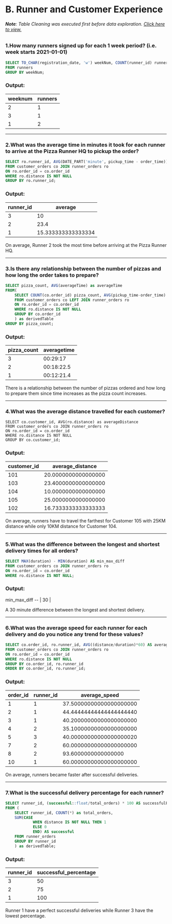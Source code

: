 # B. Runner and Customer Experience

###### **Note**: Table Cleaning was executed first before data exploration. [Click here to view.](https://github.com/Batchaaaaan/SQL_challenge/blob/main/Case%232_Pizza_Runner/scripts/Case2_cleaning.sql)


### 1.How many runners signed up for each 1 week period? (i.e. week starts 2021-01-01)
```sql
SELECT TO_CHAR(registration_date, 'w') weekNum, COUNT(runner_id) runners
FROM runners
GROUP BY weekNum;
```
### Output:
 weeknum | runners
-- | --
 2       |       1
 3       |       1
 1       |       2


<hr>

### 2.What was the average time in minutes it took for each runner to arrive at the Pizza Runner HQ to pickup the order?
```sql
SELECT ro.runner_id, AVG(DATE_PART('minute', pickup_time - order_time)) AS average 
FROM customer_orders co JOIN runner_orders ro
ON ro.order_id = co.order_id
WHERE ro.distance IS NOT NULL
GROUP BY ro.runner_id;
```
### Output:
 runner_id |      average
-- | --
3 |                 10
2 |               23.4
1 | 15.333333333333334

On average, Runner 2 took the most time before arriving at the Pizza Runner HQ.
<hr>

### 3.Is there any relationship between the number of pizzas and how long the order takes to prepare?
```sql
SELECT pizza_count, AVG(averageTime) as averageTime
FROM(
	SELECT COUNT(co.order_id) pizza_count, AVG(pickup_time-order_time) AS averageTime
	FROM customer_orders co LEFT JOIN runner_orders ro
	ON ro.order_id = co.order_id
	WHERE ro.distance IS NOT NULL
	GROUP BY co.order_id
	) as derivedTable
GROUP BY pizza_count;
```
### Output:
 pizza_count | averagetime
-- | --  
3 | 00:29:17
2 | 00:18:22.5
1 | 00:12:21.4

There is a relationship between the number of pizzas ordered and how long to prepare them since time increases as the pizza count increases.
<hr>

### 4.What was the average distance travelled for each customer?
```
SELECT co.customer_id, AVG(ro.distance) as averageDistance
FROM customer_orders co JOIN runner_orders ro
ON ro.order_id = co.order_id
WHERE ro.distance IS NOT NULL
GROUP BY co.customer_id;
```
### Output:
 customer_id |  average_distance
-- | --
101 | 20.0000000000000000
103 | 23.4000000000000000
104 | 10.0000000000000000
105 | 25.0000000000000000
102 | 16.7333333333333333

On average, runners have to travel the farthest for Customer 105 with 25KM distance while only 10KM distance for Customer 104.  
<hr>

### 5.What was the difference between the longest and shortest delivery times for all orders?
```sql
SELECT MAX(duration) - MIN(duration) AS min_max_diff
FROM customer_orders co JOIN runner_orders ro
ON ro.order_id = co.order_id
WHERE ro.distance IS NOT NULL;
```
### Output:
 min_max_diff
-- |
30 |

A 30 minute difference between the longest and shortest delivery. 
<hr>

### 6.What was the average speed for each runner for each delivery and do you notice any trend for these values?
```sql
SELECT co.order_id, ro.runner_id, AVG((distance/duration)*60) AS average_Speed
FROM customer_orders co JOIN runner_orders ro
ON ro.order_id = co.order_id
WHERE ro.distance IS NOT NULL
GROUP BY co.order_id, ro.runner_id
ORDER BY co.order_id, ro.runner_id;
```
### Output:
 order_id | runner_id |      average_speed
-- | -- | --
1 |         1 | 37.50000000000000000000
2 |         1 | 44.44444444444444444440
3 |         1 | 40.20000000000000000000
4 |         2 | 35.10000000000000000000
5 |         3 | 40.00000000000000000020
7 |         2 | 60.00000000000000000000
8 |         2 |     93.6000000000000000
10 |         1 | 60.00000000000000000000

On average, runners became faster after successful deliveries.
<hr>

### 7.What is the successful delivery percentage for each runner?
```sql
SELECT runner_id, (successful::float/total_orders) * 100 AS successfulPercentage
FROM (
	SELECT runner_id, COUNT(*) as total_orders, 
	SUM(CASE
			WHEN distance IS NOT NULL THEN 1
			ELSE 0
			END) AS successful
	FROM runner_orders
	GROUP BY runner_id
	) as derivedTable;
```
### Output:
 runner_id | successful_percentage
-- | --
3 |                    50
2 |                    75
1 |                   100

Runner 1 have a perfect successful deliveries while Runner 3 have the lowest percentage. 
